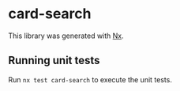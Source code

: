 # card-search

This library was generated with [Nx](https://nx.dev).

## Running unit tests

Run `nx test card-search` to execute the unit tests.
